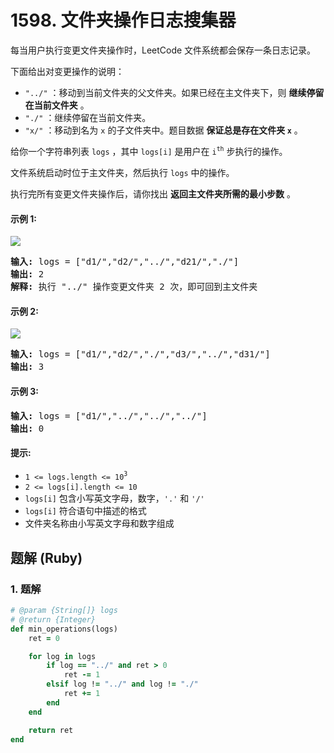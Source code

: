 # 1598. 文件夹操作日志搜集器
每当用户执行变更文件夹操作时，LeetCode 文件系统都会保存一条日志记录。

下面给出对变更操作的说明：
* `"../"` ：移动到当前文件夹的父文件夹。如果已经在主文件夹下，则 **继续停留在当前文件夹** 。
* `"./"` ：继续停留在当前文件夹。
* `"x/"` ：移动到名为 `x` 的子文件夹中。题目数据 **保证总是存在文件夹 `x`** 。

给你一个字符串列表 `logs` ，其中 `logs[i]` 是用户在 `i`<sup>`th`</sup> 步执行的操作。

文件系统启动时位于主文件夹，然后执行 `logs` 中的操作。

执行完所有变更文件夹操作后，请你找出 **返回主文件夹所需的最小步数** 。

#### 示例 1:
![](https://assets.leetcode-cn.com/aliyun-lc-upload/uploads/2020/09/26/sample_11_1957.png)
<pre>
<b>输入:</b> logs = ["d1/","d2/","../","d21/","./"]
<b>输出:</b> 2
<b>解释:</b> 执行 "../" 操作变更文件夹 2 次，即可回到主文件夹
</pre>

#### 示例 2:
![](https://assets.leetcode-cn.com/aliyun-lc-upload/uploads/2020/09/26/sample_22_1957.png)
<pre>
<b>输入:</b> logs = ["d1/","d2/","./","d3/","../","d31/"]
<b>输出:</b> 3
</pre>

#### 示例 3:
<pre>
<b>输入:</b> logs = ["d1/","../","../","../"]
<b>输出:</b> 0
</pre>

#### 提示:
* `1 <= logs.length <= 10`<sup>`3`</sup>
* `2 <= logs[i].length <= 10`
* `logs[i]` 包含小写英文字母，数字，`'.'` 和 `'/'`
* `logs[i]` 符合语句中描述的格式
* 文件夹名称由小写英文字母和数字组成

## 题解 (Ruby)

### 1. 题解
```Ruby
# @param {String[]} logs
# @return {Integer}
def min_operations(logs)
    ret = 0

    for log in logs
        if log == "../" and ret > 0
            ret -= 1
        elsif log != "../" and log != "./"
            ret += 1
        end
    end

    return ret
end
```

